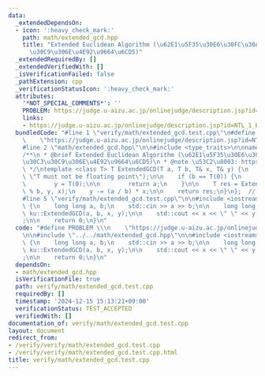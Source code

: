 ```yaml
---
data:
  _extendedDependsOn:
  - icon: ':heavy_check_mark:'
    path: math/extended_gcd.hpp
    title: "Extended Euclidean Algorithm (\u62E1\u5F35\u30E6\u30FC\u30AF\u30EA\u30C3\
      \u30C9\u306E\u4E92\u9664\u6CD5)"
  _extendedRequiredBy: []
  _extendedVerifiedWith: []
  _isVerificationFailed: false
  _pathExtension: cpp
  _verificationStatusIcon: ':heavy_check_mark:'
  attributes:
    '*NOT_SPECIAL_COMMENTS*': ''
    PROBLEM: https://judge.u-aizu.ac.jp/onlinejudge/description.jsp?id=NTL_1_E
    links:
    - https://judge.u-aizu.ac.jp/onlinejudge/description.jsp?id=NTL_1_E
  bundledCode: "#line 1 \"verify/math/extended_gcd.test.cpp\"\n#define PROBLEM \\\n\
    \    \"https://judge.u-aizu.ac.jp/onlinejudge/description.jsp?id=NTL_1_E\"\n\n\
    #line 2 \"math/extended_gcd.hpp\"\n\n#include <type_traits>\n\nnamespace ku {\n\
    /**\n * @brief Extended Euclidean Algorithm (\u62E1\u5F35\u30E6\u30FC\u30AF\u30EA\
    \u30C3\u30C9\u306E\u4E92\u9664\u6CD5)\n * @note \u53C2\u8003: https://qiita.com/drken/items/b97ff231e43bce50199a\n\
    \ */\ntemplate <class T> T ExtendedGCD(T a, T b, T& x, T& y) {\n    static_assert(!std::is_floating_point_v<T>,\
    \ \"T must not be floating point\");\n\n    if (b == T(0)) {\n        x = T(1);\n\
    \        y = T(0);\n\n        return a;\n    }\n\n    T res = ExtendedGCD(b, a\
    \ % b, y, x);\n    y -= (a / b) * x;\n\n    return res;\n}\n};  // namespace ku\n\
    #line 5 \"verify/math/extended_gcd.test.cpp\"\n\n#include <iostream>\n\nint main()\
    \ {\n    long long a, b;\n    std::cin >> a >> b;\n\n    long long x, y;\n   \
    \ ku::ExtendedGCD(a, b, x, y);\n\n    std::cout << x << \" \" << y << \"\\n\"\
    ;\n\n    return 0;\n}\n"
  code: "#define PROBLEM \\\n    \"https://judge.u-aizu.ac.jp/onlinejudge/description.jsp?id=NTL_1_E\"\
    \n\n#include \"../../math/extended_gcd.hpp\"\n\n#include <iostream>\n\nint main()\
    \ {\n    long long a, b;\n    std::cin >> a >> b;\n\n    long long x, y;\n   \
    \ ku::ExtendedGCD(a, b, x, y);\n\n    std::cout << x << \" \" << y << \"\\n\"\
    ;\n\n    return 0;\n}\n"
  dependsOn:
  - math/extended_gcd.hpp
  isVerificationFile: true
  path: verify/math/extended_gcd.test.cpp
  requiredBy: []
  timestamp: '2024-12-15 15:13:21+09:00'
  verificationStatus: TEST_ACCEPTED
  verifiedWith: []
documentation_of: verify/math/extended_gcd.test.cpp
layout: document
redirect_from:
- /verify/verify/math/extended_gcd.test.cpp
- /verify/verify/math/extended_gcd.test.cpp.html
title: verify/math/extended_gcd.test.cpp
---
```

